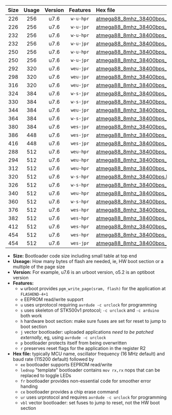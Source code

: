 |Size|Usage|Version|Features|Hex file|
|:-:|:-:|:-:|:-:|:--|
|226|256|u7.6|`w-u-hpr`|[atmega88_8mhz_38400bps_ur.hex](https://raw.githubusercontent.com/stefanrueger/urboot/main//atmega88_8mhz_38400bps_ur.hex)|
|226|256|u7.6|`w-u-jpr`|[atmega88_8mhz_38400bps_ur_vbl.hex](https://raw.githubusercontent.com/stefanrueger/urboot/main//atmega88_8mhz_38400bps_ur_vbl.hex)|
|232|256|u7.6|`w-u-hpr`|[atmega88_8mhz_38400bps_lednop_ur.hex](https://raw.githubusercontent.com/stefanrueger/urboot/main//atmega88_8mhz_38400bps_lednop_ur.hex)|
|232|256|u7.6|`w-u-jpr`|[atmega88_8mhz_38400bps_lednop_ur_vbl.hex](https://raw.githubusercontent.com/stefanrueger/urboot/main//atmega88_8mhz_38400bps_lednop_ur_vbl.hex)|
|250|256|u7.6|`w-u-hpr`|[atmega88_8mhz_38400bps_lednop_fr_ur.hex](https://raw.githubusercontent.com/stefanrueger/urboot/main//atmega88_8mhz_38400bps_lednop_fr_ur.hex)|
|250|256|u7.6|`w-u-jpr`|[atmega88_8mhz_38400bps_lednop_fr_ur_vbl.hex](https://raw.githubusercontent.com/stefanrueger/urboot/main//atmega88_8mhz_38400bps_lednop_fr_ur_vbl.hex)|
|292|320|u7.6|`weu-jpr`|[atmega88_8mhz_38400bps_ee_ur_vbl.hex](https://raw.githubusercontent.com/stefanrueger/urboot/main//atmega88_8mhz_38400bps_ee_ur_vbl.hex)|
|298|320|u7.6|`weu-jpr`|[atmega88_8mhz_38400bps_ee_lednop_ur_vbl.hex](https://raw.githubusercontent.com/stefanrueger/urboot/main//atmega88_8mhz_38400bps_ee_lednop_ur_vbl.hex)|
|316|320|u7.6|`weu-jpr`|[atmega88_8mhz_38400bps_ee_lednop_fr_ur_vbl.hex](https://raw.githubusercontent.com/stefanrueger/urboot/main//atmega88_8mhz_38400bps_ee_lednop_fr_ur_vbl.hex)|
|324|384|u7.6|`w-s-jpr`|[atmega88_8mhz_38400bps_vbl.hex](https://raw.githubusercontent.com/stefanrueger/urboot/main//atmega88_8mhz_38400bps_vbl.hex)|
|330|384|u7.6|`w-s-jpr`|[atmega88_8mhz_38400bps_lednop_vbl.hex](https://raw.githubusercontent.com/stefanrueger/urboot/main//atmega88_8mhz_38400bps_lednop_vbl.hex)|
|344|384|u7.6|`weu-jpr`|[atmega88_8mhz_38400bps_ee_lednop_fr_ce_ur_vbl.hex](https://raw.githubusercontent.com/stefanrueger/urboot/main//atmega88_8mhz_38400bps_ee_lednop_fr_ce_ur_vbl.hex)|
|364|384|u7.6|`w-s-jpr`|[atmega88_8mhz_38400bps_lednop_fr_vbl.hex](https://raw.githubusercontent.com/stefanrueger/urboot/main//atmega88_8mhz_38400bps_lednop_fr_vbl.hex)|
|380|384|u7.6|`wes-jpr`|[atmega88_8mhz_38400bps_ee_vbl.hex](https://raw.githubusercontent.com/stefanrueger/urboot/main//atmega88_8mhz_38400bps_ee_vbl.hex)|
|386|448|u7.6|`wes-jpr`|[atmega88_8mhz_38400bps_ee_lednop_vbl.hex](https://raw.githubusercontent.com/stefanrueger/urboot/main//atmega88_8mhz_38400bps_ee_lednop_vbl.hex)|
|416|448|u7.6|`wes-jpr`|[atmega88_8mhz_38400bps_ee_lednop_fr_vbl.hex](https://raw.githubusercontent.com/stefanrueger/urboot/main//atmega88_8mhz_38400bps_ee_lednop_fr_vbl.hex)|
|288|512|u7.6|`weu-hpr`|[atmega88_8mhz_38400bps_ee_ur.hex](https://raw.githubusercontent.com/stefanrueger/urboot/main//atmega88_8mhz_38400bps_ee_ur.hex)|
|294|512|u7.6|`weu-hpr`|[atmega88_8mhz_38400bps_ee_lednop_ur.hex](https://raw.githubusercontent.com/stefanrueger/urboot/main//atmega88_8mhz_38400bps_ee_lednop_ur.hex)|
|312|512|u7.6|`weu-hpr`|[atmega88_8mhz_38400bps_ee_lednop_fr_ur.hex](https://raw.githubusercontent.com/stefanrueger/urboot/main//atmega88_8mhz_38400bps_ee_lednop_fr_ur.hex)|
|320|512|u7.6|`w-s-hpr`|[atmega88_8mhz_38400bps.hex](https://raw.githubusercontent.com/stefanrueger/urboot/main//atmega88_8mhz_38400bps.hex)|
|326|512|u7.6|`w-s-hpr`|[atmega88_8mhz_38400bps_lednop.hex](https://raw.githubusercontent.com/stefanrueger/urboot/main//atmega88_8mhz_38400bps_lednop.hex)|
|340|512|u7.6|`weu-hpr`|[atmega88_8mhz_38400bps_ee_lednop_fr_ce_ur.hex](https://raw.githubusercontent.com/stefanrueger/urboot/main//atmega88_8mhz_38400bps_ee_lednop_fr_ce_ur.hex)|
|360|512|u7.6|`w-s-hpr`|[atmega88_8mhz_38400bps_lednop_fr.hex](https://raw.githubusercontent.com/stefanrueger/urboot/main//atmega88_8mhz_38400bps_lednop_fr.hex)|
|376|512|u7.6|`wes-hpr`|[atmega88_8mhz_38400bps_ee.hex](https://raw.githubusercontent.com/stefanrueger/urboot/main//atmega88_8mhz_38400bps_ee.hex)|
|382|512|u7.6|`wes-hpr`|[atmega88_8mhz_38400bps_ee_lednop.hex](https://raw.githubusercontent.com/stefanrueger/urboot/main//atmega88_8mhz_38400bps_ee_lednop.hex)|
|412|512|u7.6|`wes-hpr`|[atmega88_8mhz_38400bps_ee_lednop_fr.hex](https://raw.githubusercontent.com/stefanrueger/urboot/main//atmega88_8mhz_38400bps_ee_lednop_fr.hex)|
|454|512|u7.6|`wes-hpr`|[atmega88_8mhz_38400bps_ee_lednop_fr_ce.hex](https://raw.githubusercontent.com/stefanrueger/urboot/main//atmega88_8mhz_38400bps_ee_lednop_fr_ce.hex)|
|454|512|u7.6|`wes-jpr`|[atmega88_8mhz_38400bps_ee_lednop_fr_ce_vbl.hex](https://raw.githubusercontent.com/stefanrueger/urboot/main//atmega88_8mhz_38400bps_ee_lednop_fr_ce_vbl.hex)|

- **Size:** Bootloader code size including small table at top end
- **Useage:** How many bytes of flash are needed, ie, HW boot section or a multiple of the page size
- **Version:** For example, u7.6 is an urboot version, o5.2 is an optiboot version
- **Features:**
  + `w` urboot provides `pgm_write_page(sram, flash)` for the application at `FLASHEND-4+1`
  + `e` EEPROM read/write support
  + `u` uses urprotocol requiring `avrdude -c urclock` for programming
  + `s` uses skeleton of STK500v1 protocol; `-c urclock` and `-c arduino` both work
  + `h` hardware boot section: make sure fuses are set for reset to jump to boot section
  + `j` vector bootloader: uploaded applications *need to be patched externally*, eg, using `avrdude -c urclock`
  + `p` bootloader protects itself from being overwritten
  + `r` preserves reset flags for the application in the register R2
- **Hex file:** typically MCU name, oscillator frequency (16 MHz default) and baud rate (115200 default) followed by
  + `ee` bootloader supports EEPROM read/write
  + `lednop` "template" bootloader contains `mov rx,rx` nops that can be replaced to toggle LEDs
  + `fr` bootloader provides non-essential code for smoother error handing
  + `ce` bootloader provides a chip erase command
  + `ur` uses urprotocol and requires `avrdude -c urclock` for programming
  + `vbl` vector bootloader: set fuses to jump to reset, not the HW boot section
